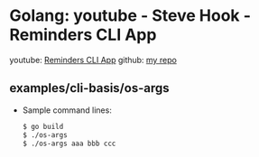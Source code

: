 # Golang: youtube - Steve Hook - Reminders CLI App

youtube: [Reminders CLI App](https://www.youtube.com/playlist?list=PLsc-VaxfZl4cL9xE13tSe2Y9MOte9nSc8)
github: [my repo](https://github.com/kozigh01/go_yt_SteveHook_RemindersCLIApp)

## examples/cli-basis/os-args

* Sample command lines:
    ```bash
    $ go build
    $ ./os-args
    $ ./os-args aaa bbb ccc
    ```
